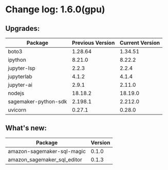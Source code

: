 # Change log: 1.6.0(gpu)

## Upgrades: 

Package | Previous Version | Current Version
---|---|---
boto3|1.28.64|1.34.51
ipython|8.21.0|8.22.2
jupyter-lsp|2.2.3|2.2.4
jupyterlab|4.1.2|4.1.4
jupyter-ai|2.9.1|2.11.0
nodejs|18.18.2|18.19.0
sagemaker-python-sdk|2.198.1|2.212.0
uvicorn|0.27.1|0.28.0

## What's new: 

Package | Version 
---|---
amazon-sagemaker-sql-magic|0.1.0
amazon_sagemaker_sql_editor|0.1.3
